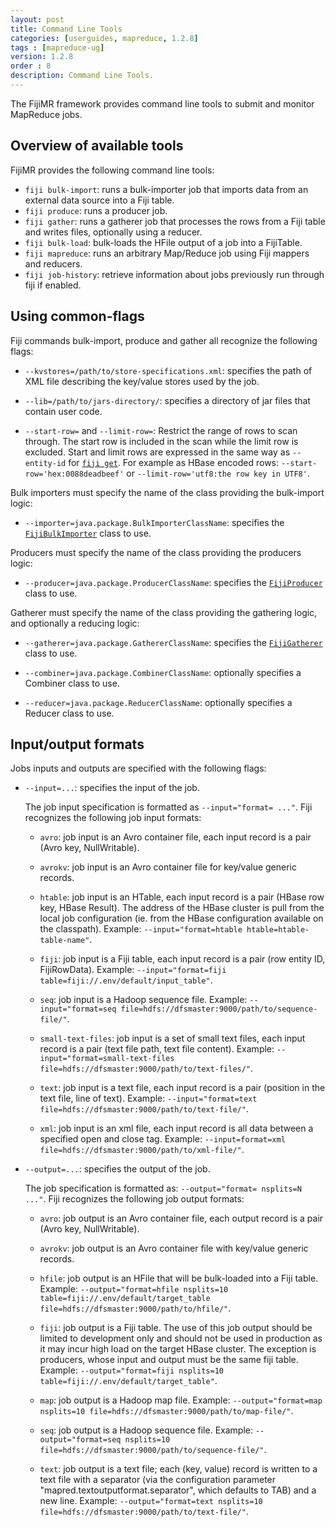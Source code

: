 ```yaml
---
layout: post
title: Command Line Tools
categories: [userguides, mapreduce, 1.2.8]
tags : [mapreduce-ug]
version: 1.2.8
order : 8
description: Command Line Tools.
---
```


The FijiMR framework provides command line tools to submit and monitor MapReduce jobs.

## Overview of available tools

FijiMR provides the following command line tools:
*   `fiji bulk-import`: runs a bulk-importer job that imports data from an external data source into a Fiji table.
*   `fiji produce`: runs a producer job.
*   `fiji gather`: runs a gatherer job that processes the rows from a Fiji table and writes files, optionally using a reducer.
*   `fiji bulk-load`: bulk-loads the HFile output of a job into a FijiTable.
*   `fiji mapreduce`: runs an arbitrary Map/Reduce job using Fiji mappers and reducers.
*   `fiji job-history`: retrieve information about jobs previously run through fiji if enabled.

## Using common-flags

Fiji commands bulk-import, produce and gather all recognize the following flags:

*   `--kvstores=/path/to/store-specifications.xml`: specifies the path of XML file describing the key/value stores used by the job.

*   `--lib=/path/to/jars-directory/`: specifies a directory of jar files that contain user code.


*   `--start-row=` and `--limit-row=`:
    Restrict the range of rows to scan through.
    The start row is included in the scan while the limit row is excluded.
    Start and limit rows are expressed in the same way as `--entity-id` for [`fiji get`]({{site.userguide_schema_1_4_2}}/tool-reference/#ref.get).
    For example as HBase encoded rows: `--start-row='hex:0088deadbeef'` or `--limit-row='utf8:the row key in UTF8'`.


Bulk importers must specify the name of the class providing the bulk-import logic:

*   `--importer=java.package.BulkImporterClassName`: specifies the [`FijiBulkImporter`]({{site.api_mr_1_2_8}}/bulkimport/FijiBulkImporter.html) class to use.

Producers must specify the name of the class providing the producers logic:

*   `--producer=java.package.ProducerClassName`: specifies the [`FijiProducer`]({{site.api_mr_1_2_8}}/produce/FijiProducer.html) class to use.

Gatherer must specify the name of the class providing the gathering logic, and optionally a reducing logic:

*   `--gatherer=java.package.GathererClassName`: specifies the [`FijiGatherer`]({{site.api_mr_1_2_8}}/gather/FijiGatherer.html) class to use.

*   `--combiner=java.package.CombinerClassName`: optionally specifies a Combiner class to use.

*   `--reducer=java.package.ReducerClassName`: optionally specifies a Reducer class to use.

## Input/output formats

Jobs inputs and outputs are specified with the following flags:

*   `--input=...`: specifies the input of the job.

    The job input specification is formatted as `--input="format= ..."`.
    Fiji recognizes the following job input formats:

    * `avro`: job input is an Avro container file, each input record is a pair (Avro key, NullWritable).

    * `avrokv`: job input is an Avro container file for key/value generic records.

    * `htable`: job input is an HTable, each input record is a pair (HBase row key, HBase Result).
      The address of the HBase cluster is pull from the local job configuration (ie. from the HBase configuration available on the classpath).
      Example: `--input="format=htable htable=htable-table-name"`.

    * `fiji`: job input is a Fiji table, each input record is a pair (row entity ID, FijiRowData).
      Example: `--input="format=fiji table=fiji://.env/default/input_table"`.

    * `seq`: job input is a Hadoop sequence file.
      Example: `--input="format=seq file=hdfs://dfsmaster:9000/path/to/sequence-file/"`.

    * `small-text-files`: job input is a set of small text files, each input record is a pair (text file path, text file content).
      Example: `--input="format=small-text-files file=hdfs://dfsmaster:9000/path/to/text-files/"`.

    * `text`: job input is a text file, each input record is a pair (position in the text file, line of text).
      Example: `--input="format=text file=hdfs://dfsmaster:9000/path/to/text-file/"`.

    * `xml`: job input is an xml file, each input record is all data between a specified open and close tag.
      Example: `--input=format=xml file=hdfs://dfsmaster:9000/path/to/xml-file/"`.

*   `--output=...`: specifies the output of the job.

    The job specification is formatted as: `--output="format= nsplits=N ..."`.
    Fiji recognizes the following job output formats:

    * `avro`: job output is an Avro container file, each output record is a pair (Avro key, NullWritable).

    * `avrokv`: job output is an Avro container file with key/value generic records.

    * `hfile`: job output is an HFile that will be bulk-loaded into a Fiji table.
      Example: `--output="format=hfile nsplits=10 table=fiji://.env/default/target_table file=hdfs://dfsmaster:9000/path/to/hfile/"`.

    * `fiji`: job output is a Fiji table.
      The use of this job output should be limited to development only and should not be used in production as it may incur high load on the target HBase cluster. The exception is producers, whose input and output must be the same fiji table.
      Example: `--output="format=fiji nsplits=10 table=fiji://.env/default/target_table"`.

    * `map`: job output is a Hadoop map file.
      Example: `--output="format=map nsplits=10 file=hdfs://dfsmaster:9000/path/to/map-file/"`.

    * `seq`: job output is a Hadoop sequence file.
      Example: `--output="format=seq nsplits=10 file=hdfs://dfsmaster:9000/path/to/sequence-file/"`.

    * `text`: job output is a text file; each (key, value) record is written to a text file with a separator
      (via the configuration parameter "mapred.textoutputformat.separator", which defaults to TAB) and a new line.
      Example: `--output="format=text nsplits=10 file=hdfs://dfsmaster:9000/path/to/text-file/"`.
